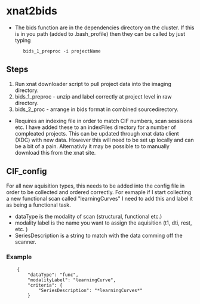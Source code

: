 # xnat2bids

* The bids function are in the dependencies directory on the cluster. If this is in you path (added to .bash_profile) then they can be called by just typing

         bids_1_preproc -i projectName 

## Steps
1. Run xnat downloader script to pull project data into the imaging directory. 
2. bids_1_preproc - unzip and label correctly at project level in raw directory. 
3. bids_2_proc - arrange in bids format in combined sourcedirectory.

* Requires an indexing file in order to match CIF numbers, scan sessisons etc. I have added these to an indexFiles directory for a number of compleated projects. This can be updated through xnat data client (XDC) with new data. However this will need to be set up locally and can be a bit of a pain. Alternativly it may be possible to to manually download this from the xnat site. 

## CIF_config
For all new aquisition types, this needs to be added into the config file in order to be collected and ordered correctly. 
For exmaple if I start collecting a new functional scan called "learningCurves" I need to add this and label it as being a functional task. 

- dataType is the modality of scan (structural, functional etc.)  
- modality label is the name you want to assign the aquisition (t1, dti, rest, etc. )
- SeriesDescription is a string to match with the data comming off the scanner. 

### Example

        {
            "dataType": "func",
            "modalityLabel": "learningCurve",
            "criteria": {
                "SeriesDescription": "*learningCurves*"
            }
